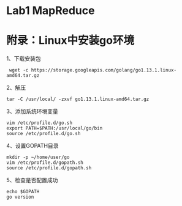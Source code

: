 # Lab1 MapReduce











# 附录：Linux中安装go环境

1、下载安装包

```
 wget -c https://storage.googleapis.com/golang/go1.13.1.linux-amd64.tar.gz
```

2、解压

```
tar -C /usr/local/ -zxvf go1.13.1.linux-amd64.tar.gz 
```

3、添加系统环境变量

```
vim /etc/profile.d/go.sh
export PATH=$PATH:/usr/local/go/bin
source /etc/profile.d/go.sh
```

4、设置GOPATH目录

```
mkdir -p ~/home/user/go
vim /etc/profile.d/gopath.sh
source /etc/profile.d/gopath.sh
```

5、检查是否配置成功

```
echo $GOPATH
go version
```

